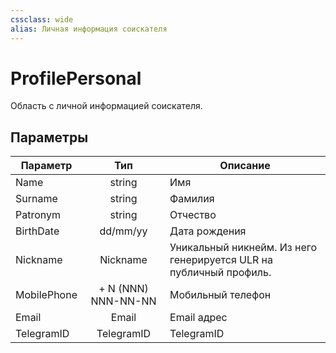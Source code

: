 ```yaml
---
cssclass: wide
alias: Личная информация соискателя
---
```

# ProfilePersonal

Область с личной информацией соискателя. 



## Параметры

| Параметр    |         Тип         | Описание                                                           |
| ----------- |:-------------------:| ------------------------------------------------------------------ |
| Name        |       string        | Имя                                                                |
| Surname     |       string        | Фамилия                                                            |
| Patronym    |       string        | Отчество                                                           |
| BirthDate   |      dd/mm/yy       | Дата рождения                                                      |
| Nickname    |      Nickname       | Уникальный никнейм. Из него генерируется ULR на публичный профиль. |
| MobilePhone | + N (NNN) NNN-NN-NN | Мобильный телефон                                                  |
| Email       |        Email        | Email адрес                                                        | 
| TelegramID  |     TelegramID      | TelegramID                                                                   |
